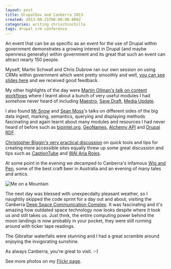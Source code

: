 ```yaml
---
layout: post
title: DrupalGov and Canberra 2013
created: 2013-08-25T00:00:00.000Z
categories: writing chrischinchilla
tags: drupal crm conference
---
```


An event that can be as specific as an event for the use of Drupal within government demonstrates a growing interest in Drupal (and maybe openness generally) within government and its great that such an event can attract nearly 150 people.

Myself, Martin Schwall and Chris Dubrow ran our own session on using CRMs within government which went pretty smoothly and well, <a href="https://www.slideshare.net/chrischinchilla/extend-drupal-with-a-crm-drupalgov-2013" target="_blank">you can see slides here</a> and we received good feedback.

My other highlights of the day were <a href="https://lanyrd.com/2013/drupalgov/scmgxz/" target="_blank">Martin Ollman's talk on content workflows</a> where I learnt about a bunch of very useful modules I had somehow never heard of including <a href="https://drupal.org/project/maestro" target="_blank">Maestro</a>, <a href="https://drupal.org/project/save_draft" target="_blank">Save Draft</a>, <a href="https://drupal.org/project/media_update" target="_blank">Media Update</a>.

I also found <a href="https://lanyrd.com/2013/drupalgov/scmgxy/" target="_blank">Mr Snow</a> and <a href="https://lanyrd.com/2013/drupalgov/scmgxt/" target="_blank">Sean Moss</a>'s talks on different sides of the big data ingest, marking, semantics, querying and displaying methods fascinating and again learnt about many modules and resources I had never heard of before such as <a href="https://biointel.org/" target="_blank">biointel.org</a>, <a href="https://www.geonames.org/" target="_blank">GeoNames</a>, <a href="https://www.alchemyapi.com/" target="_blank">Alchemy API</a> and <a href="https://drupal.org/node/574624" target="_blank">Drupal RDF</a>.

<a href="https://lanyrd.com/2013/drupalgov/scmgyp/" target="_blank">Christopher Biggin's very practical discussion</a> on quick tools and tips for creating more accessible sites equally threw up some great discussion and tips such as <a href="https://captiontube.appspot.com/" target="_blank">CaptionTube</a> and <a href="https://www.w3.org/TR/wai-aria/roles" target="_blank">WAI Aria Roles</a>.

At some point in the evening we decamped to Canberra's infamous <a href="https://www.visitcanberra.com.au/Things-to-do-and-see/Food-and-wine/Breweries/Business-Details-Page.aspx?ID=9002555&Title=Wig+and+Pen+English+Pub+and+Brewery" target="_blank">Wig and Pen</a>, some of the best craft beer in Australia and an evening of many tales and antics.

![Me on a Mountain](chrisonmountain.jpg)

The next day was blessed with unexpecdalty pleasant weather, so I naughtily skipped the code sprint for a day out and about, visiting the Canberra <a href="https://www.cdscc.nasa.gov/" target="_blank">Deep Space Communication Complex</a>. It was fascinating and it's amazing how outdated space technology now looks despite where it took us and still takes us. Just think, the entire computing power behind the moon landings is now probably in your pocket, they were still running around with ticker tape readings.

The Gibraltar waterfalls were stunning and I had a great scramble around enjoying the invigorating sunshine.

As always Canberra, you're great to visit. :-)

See more photos on my <a href="https://www.flickr.com/photos/chrischinchilla/sets/72157635219192536/" target="_blank">Flickr page</a>.
